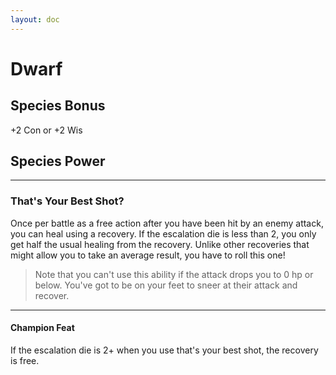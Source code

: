 ```yaml
---
layout: doc
---
```

# Dwarf

## Species Bonus

+2 Con or +2 Wis

## Species Power

---

### That's Your Best Shot?

Once per battle as a free action after you have been hit by an enemy attack, you can heal using a recovery. If the escalation die is less than 2, you only get half the usual healing from the recovery. Unlike other recoveries that might allow you to take an average result, you have to roll this one!

>Note that you can't use this ability if the attack drops you to 0 hp or below. You've got to be on your feet to sneer at their attack and recover.

---

#### Champion Feat

If the escalation die is 2+ when you use that's your best shot, the recovery is free.
